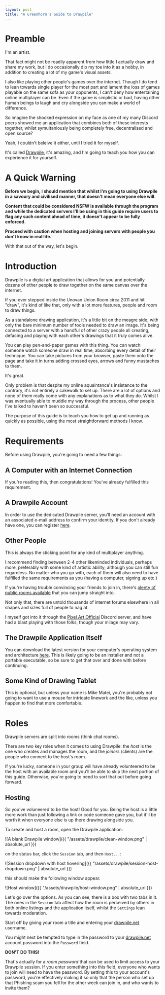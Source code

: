 ```yaml
---
layout: post
title: "A Greenhorn's Guide to Drawpile"
---
```


# Preamble
I'm an artist.

That fact might not be readily apparent from how little I actually draw and
share my work, but I do occasionally dip my toe into it as a hobby, in addition
to creating a lot of my game's visual assets.

I also like playing other people's games over the internet. Though I do tend to
lean towards single player for the most part and lament the loss of games
playable on the same sofa as your opponents, I can't deny how entertaining
online multiplayer can be. Even if the game is simplistic or bad, having other
human beings to laugh and cry alongside you can make a world of difference.

So imagine the shocked expression on my face as one of my many Discord peers
showed me an application that combines both of these interests together, whilst
symultaniously being completely free, decentralised and open source?

Yeah, I couldn't beleive it either, until I tried it for myself.

It's called [Drawpile](https://drawpile.net/), it's amazing, and I'm going to
teach you how you can experience it for yourself.

# A Quick Warning
**Before we begin, I should mention that whilst I'm going to using Drawpile in a
savoury and civilised manner, that doesn't mean everyone else will.**

**Content that could be considered NSFW is available through the program and
while the dedicated servers I'll be using in this guide require users to flag
any such content ahead of time, it doesn't appear to be fully enforced.**

**Proceed with caution when hosting and joining servers with people you don't
know in real life.**

With that out of the way, let's begin.

# Introduction
Drawpile is a digital art application that allows for you and potentially
dozens of other people to draw together on the same canvas over the internet.

If you ever stepped inside the Unovan Union Room circa 2011 and hit "draw",
it's kind of like that, only with a lot more features, people and room to
draw things.

As a standalone drawing application, it's a little bit on the meagre side,
with only the bare minimum number of tools needed to draw an image. It's being
connected to a server with a handful of other crazy people all creating,
defacing and playing with each other's drawings that it truly comes alive.

You can play pen-and-paper games with this thing. You can watch someone
watch someone draw in real time, absorbing every detail of their technique.
You can take pictures from your browser, paste them onto the page and take it
in turns adding crossed eyes, arrows and funny mustaches to them.

It's great.

Only problem is that despite my online aquaintance's insistance to the contrary,
it's not entirely a cakewalk to set up. There are a lot of options and none of
them really come with any explanations as to what they do. Whilst I was
eventually able to muddle my way through the process, other people I've talked
to haven't been so successful.

The purpose of this guide is to teach you how to get up and running as quickly
as possible, using the most straightforward methods I know.

# Requirements
Before using Drawpile, you're going to need a few things:

## A Computer with an Internet Connection
If you're reading this, then congratulations! You've already fulfilled this
requirement.

## A Drawpile Account
In order to use the dedicated Drawpile server, you'll need an account with an
associated e-mail address to confirm your identity. If you don't already have
one, you can register [here](https://drawpile.net/accounts/signup/).

## Other People
This is always the sticking point for any kind of multiplayer anything.

I recommend finding between 2-4 other likeminded individuals, perhaps more,
preferably with some kind of artistic ability; although you can still fun
regardless. No matter who you go with, each of them will also need to have
fulfilled the same requirements as you (having a computer, signing up etc.)

If you're having trouble convincing your friends to join in, there's
[plenty of public rooms available](https://pub.drawpile.net/) that you can jump
straight into.

Not only that, there are untold thousands of internet forums elsewhere in all
shapes and sizes full of people to nag at.

I myself got into it through the [Pixel Art Official](https://discord.gg/Qqm8ANw)
Discord server, and have had a blast playing with those folks, though your
milage may vary.

## The Drawpile Application Itself
You can download the latest version for your computer's operating system and
architecture [here](https://drawpile.net/download/). This is likely going to
be an installer and not a portable executable, so be sure to get that over and
done with before continuing.

## Some Kind of Drawing Tablet
This is optional, but unless your name is Mike Matei, you're probably not going
to want to use a mouse for intricate linework and the like, unless you happen
to find that more comfortable.

# Roles
Drawpile servers are split into rooms (think chat rooms).

There are two key roles when it comes to using Drawpile: the *host* is the one
who creates and manages the room, and the *joiners* (clients) are the people
who connect to the host's room.

If you're lucky, someone in your group will have already volunteered to be the
host with an available room and you'll be able to skip the next portion of this
guide. Otherwise, you're going to need to sort that out before going forward.

## Hosting
So you've voluneered to be the host! Good for you. Being the host is a little
more work than just following a link or code someone gave you, but it'll be
worth it when everyone else is up there drawing alongside you.

To create and host a room, open the Drawpile application:

![A blank Drawpile window]({{ "/assets/drawpile/clean-window.png" | absolute_url }})

on the status bar, click the `Session` tab, and then `Host...`:

![Session dropdown with host hovering]({{ "/assets/drawpile/session-host-dropdown.png" | absolute_url }})

this should make the following window appear.

![Host window]({{ "/assets/drawpile/host-window.png" | absolute_url }})

Let's go over the options. As you can see, there is a box with two tabs in it.
The ones in the `Session` tab affect how the room is perceived by others
in both online listings and the application itself, whilst the `Settings`
lean towards moderation.

Start off by giving your room a title and entering your
[drawpile.net](https://drawpile.net/) username.

You might next be tempted to type in the password to your
[drawpile.net](https://drawpile.net/) account password into the `Password`
field.

**DON'T DO THIS!**

That's actually for a *room password* that can be used to limit access to your
Drawpile session. If you enter something into this field, everyone who wants to
join will need to have the password. By setting this to your account's password,
you're effectively making it so only that the person who set up that Phishing
scam you fell for the other week can join in, and who wants to invite them?